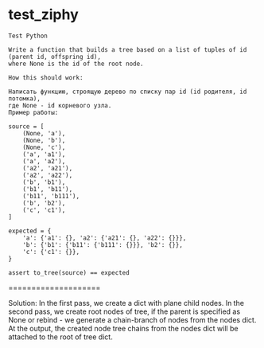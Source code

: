# test_ziphy

```
Test Python

Write a function that builds a tree based on a list of tuples of id (parent id, offspring id),
where None is the id of the root node.

How this should work:

Написать функцию, строящую дерево по списку пар id (id родителя, id потомка),
где None - id корневого узла.
Пример работы:

source = [
    (None, 'a'),
    (None, 'b'),
    (None, 'c'),
    ('a', 'a1'),
    ('a', 'a2'),
    ('a2', 'a21'),
    ('a2', 'a22'),
    ('b', 'b1'),
    ('b1', 'b11'),
    ('b11', 'b111'),
    ('b', 'b2'),
    ('c', 'c1'),
]

expected = {
    'a': {'a1': {}, 'a2': {'a21': {}, 'a22': {}}},
    'b': {'b1': {'b11': {'b111': {}}}, 'b2': {}},
    'c': {'c1': {}},
}

assert to_tree(source) == expected
```
====================


Solution:
In the first pass, we create a dict with plane child nodes.
In the second pass, we create root nodes of tree, if the parent is specified as None or rebind - we generate a chain-branch of nodes from the nodes dict.
At the output, the created node tree chains from the nodes dict will be attached to the root of tree dict.
